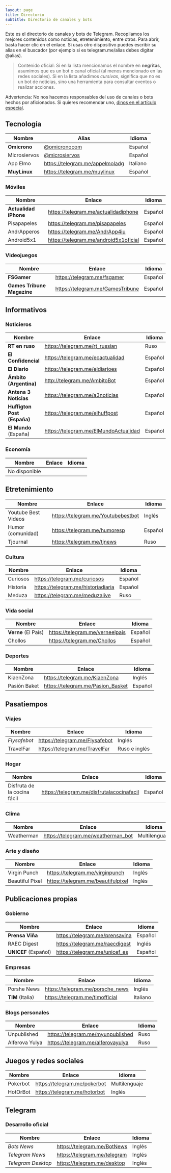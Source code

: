 ```yaml
---
layout: page
title: Directorio
subtitle: Directorio de canales y bots
---
```


Este es el directorio de canales y bots de Telegram. Recopilamos los mejores contenidos como noticias, etretenimiento, entre otros. Para abrir, basta hacer clic en el enlace. Si usas otro dispositivo puedes escribir su alias en el buscador (por ejemplo si es telegram.me/alias debes digitar @alias).

> Contenido oficial: Si en la lista mencionamos el nombre en
> **negritas**, asumimos que es un bot o canal oficial (al menos mencionado en las redes sociales).
> Si en la lista añadimos *cursivas*, significa que no es un bot de noticias,
> sino una herramienta para consultar eventos o realizar acciones.

Advertencia: No nos hacemos responsables del uso de canales o bots hechos por aficionados. Si quieres recomendar uno, [dinos en el artículo especial](sugerencias-bots-canales/).

## Tecnología
| Nombre              |  Alias                              | Idioma   |
|---------------------|-------------------------------------|----------|
| **Omicrono**        | [@omicronocom](https://telegram.me/omicronocom)     | Español  |
| Microsiervos        | [@microsiervos](https://telegram.me/microsiervos)    | Español  |
| App Elmo            | https://telegram.me/appelmoladg     | Italiano |
| **MuyLinux**        | https://telegram.me/muylinux        | Español  |


### Móviles

| Nombre                 |  Enlace                             | Idioma   |
|------------------------|-------------------------------------|----------|
| **Actualidad iPhone**  | https://telegram.me/actualidadiphone| Español  |
| Pisapapeles            | https://telegram.me/pisapapeles     | Español  |
| AndrApperos            | https://telegram.me/AndrApp4iu      | Español  |
| Android5x1             | https://telegram.me/android5x1oficial |Español |

### Videojuegos

| Nombre              |  Enlace                             | Idioma   |
|---------------------|-------------------------------------|----------|
| **FSGamer**         | https://telegram.me/fsgamer         | Español  |
|**Games Tribune Magazine** | https://telegram.me/GamesTribune | Español   |


## Informativos

### Noticieros

| Nombre                      | Enlace                              | Idioma   |
|-----------------------------|-------------------------------------|----------|
| **RT en ruso**              | https://telegram.me/rt_russian  | Ruso     |
| **El Confidencial**         | https://telegram.me/ecactualidad | Español  |
| **El Diario**               | https://telegram.me/eldiarioes  | Español  |
| **Ámbito (Argentina)**      | http://telegram.me/AmbitoBot    | Español  |    
| **Antena 3 Noticias**       | https://telegram.me/a3noticias  | Español  |
| **Huffigton Post (España)** | https://telegram.me/elhuffpost | Español |
| **El Mundo** (España)       | https://telegram.me/ElMundoActualidad |Español|

### Economía

| Nombre              | Enlace                              | Idioma   |
|---------------------|-------------------------------------|----------|
|No disponible|

## Etretenimiento

| Nombre              | Enlace                              | Idioma   |
|---------------------|-------------------------------------|----------|
| Youtube Best Videos | https://telegram.me/Youtubebestbot  | Inglés   |
| Humor (comunidad)   | https://telegram.me/humoresp        | Español  |
| Tjournal            | https://telegram.me/tjnews          | Ruso     |

### Cultura

| Nombre              | Enlace                              | Idioma   |
|---------------------|-------------------------------------|----------|
| Curiosos            | https://telegram.me/curiosos        | Español  |
| Historia            | https://telegram.me/historiadiaria  | Español  |
| Meduza              | https://telegram.me/meduzalive      | Ruso     |

### Vida social

| Nombre              | Enlace                              | Idioma   |
|---------------------|-------------------------------------|----------|
| **Verne** (El País) | https://telegram.me/verneelpais     | Español  |
| Chollos             | https://telegram.me/Chollos         | Español  |

### Deportes

| Nombre              | Enlace                              | Idioma   |
|---------------------|-------------------------------------|----------|
| KiaenZona           | https://telegram.me/KiaenZona       | Inglés   |
| Pasión Baket        | https://telegram.me/Pasion_Basket   | Español  |

## Pasatiempos

### Viajes

| Nombre              | Enlace                              | Idioma   |
|---------------------|-------------------------------------|----------|
| *Flysafebot*        | https://telegram.me/Flysafebot      | Inglés   |
| TravelFar           | https://telegram.me/TravelFar       | Ruso e inglés |

### Hogar

| Nombre                            | Enlace                                         | Idioma   |
|-----------------------------------|------------------------------------------------|----------|
| Disfruta de la cocina fácil       | https://telegram.me/disfrutalacocinafacil      | Español  |

### Clima

| Nombre                            | Enlace                                         |     Idioma     |
|-----------------------------------|------------------------------------------------|----------------|
| Weatherman                        | https://telegram.me/weatherman_bot             | Multilenguaje  |

### Arte y diseño

| Nombre                            | Enlace                                         |     Idioma     |
|-----------------------------------|------------------------------------------------|----------------|
| Virgin Punch                      | https://telegram.me/virginpunch                | Inglés  |
| Beautiful Pixel                   | https://telegram.me/beautifulpixel                | Inglés  |

## Publicaciones propias

### Gobierno

| Nombre              | Enlace                              | Idioma   |
|---------------------|-------------------------------------|----------|
| **Prensa Viña**     | https://telegram.me/prensavina      | Español  |
| RAEC Digest         | https://telegram.me/raecdigest      | Inglés   |
| **UNICEF** (Español)    | https://telegram.me/unicef_es       | Español   |

### Empresas

| Nombre              | Enlace                              | Idioma   |
|---------------------|-------------------------------------|----------|
| Porshe News         | https://telegram.me/porsche_news    | Inglés   |
| **TIM** (Italia)    | https://telegram.me/timofficial     | Italiano |

### Blogs personales

| Nombre              | Enlace                              | Idioma   |
|---------------------|-------------------------------------|----------|
| Unpublished         | https://telegram.me/myunpublished   | Ruso   |
| Alferova Yulya      | https://telegram.me/alferovayulya   | Ruso  |

## Juegos y redes sociales

| Nombre                            | Enlace                                         |     Idioma     |
|-----------------------------------|------------------------------------------------|----------------|
| Pokerbot                          | https://telegram.me/pokerbot                   | Multilenguaje  |
| HotOrBot                          | https://telegram.me/hotorbot                   | Inglés  |

## Telegram

### Desarrollo oficial

| Nombre              | Enlace                              | Idioma   |
|---------------------|-------------------------------------|----------|
| *Bots News*         | https://telegram.me/BotNews         | Inglés   |
| *Telegram News*     | https://telegram.me/telegram        | Inglés   |
| *Telegram Desktop*     | https://telegram.me/desktop         | Inglés   |

